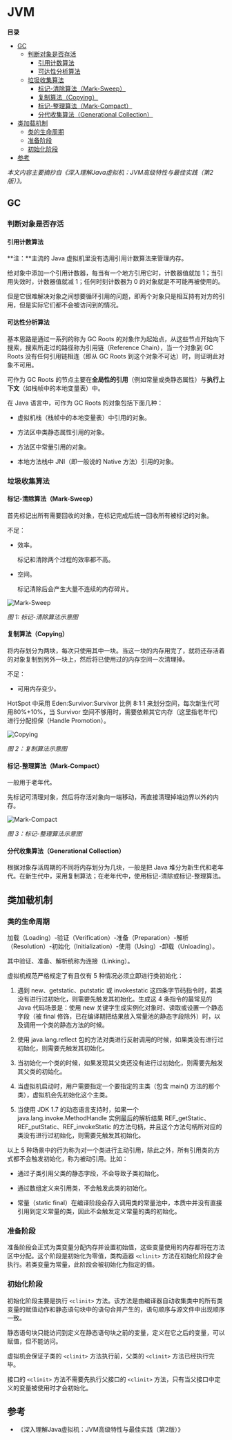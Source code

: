 # JVM

**目录**

<!-- vim-markdown-toc GFM -->
* [GC](#gc)
    * [判断对象是否存活](#判断对象是否存活)
        * [引用计数算法](#引用计数算法)
        * [可达性分析算法](#可达性分析算法)
    * [垃圾收集算法](#垃圾收集算法)
        * [标记-清除算法（Mark-Sweep）](#标记-清除算法mark-sweep)
        * [复制算法（Copying）](#复制算法copying)
        * [标记-整理算法（Mark-Compact）](#标记-整理算法mark-compact)
        * [分代收集算法（Generational Collection）](#分代收集算法generational-collection)
* [类加载机制](#类加载机制)
    * [类的生命周期](#类的生命周期)
    * [准备阶段](#准备阶段)
    * [初始化阶段](#初始化阶段)
* [参考](#参考)

<!-- vim-markdown-toc -->

*本文内容主要摘抄自《深入理解Java虚拟机：JVM高级特性与最佳实践（第2版）》。*

## GC

### 判断对象是否存活

#### 引用计数算法

**注：**主流的 Java 虚拟机里没有选用引用计数算法来管理内存。

给对象中添加一个引用计数器，每当有一个地方引用它时，计数器值就加 1；当引用失效时，计数器值就减 1；任何时刻计数器为 0 的对象就是不可能再被使用的。

但是它很难解决对象之间想要循环引用的问题，即两个对象只是相互持有对方的引用，但是实际它们都不会被访问到的情况。

#### 可达性分析算法

基本思路是通过一系列的称为 GC Roots 的对象作为起始点，从这些节点开始向下搜索，搜索所走过的路径称为引用链（Reference Chain），当一个对象到 GC Roots 没有任何引用链相连（即从 GC Roots 到这个对象不可达）时，则证明此对象不可用。

可作为 GC Roots 的节点主要在**全局性的引用**（例如常量或类静态属性）与**执行上下文**（如栈帧中的本地变量表）中。

在 Java 语言中，可作为 GC Roots 的对象包括下面几种：

* 虚拟机栈（栈帧中的本地变量表）中引用的对象。

* 方法区中类静态属性引用的对象。

* 方法区中常量引用的对象。

* 本地方法栈中 JNI（即一般说的 Native 方法）引用的对象。

### 垃圾收集算法

#### 标记-清除算法（Mark-Sweep）

首先标记出所有需要回收的对象，在标记完成后统一回收所有被标记的对象。

不足：

* 效率。

    标记和清除两个过程的效率都不高。

* 空间。

    标记清除后会产生大量不连续的内存碎片。

![Mark-Sweep](./assets/mark-sweep.jpeg)

*图 1: 标记-清除算法示意图*

#### 复制算法（Copying）

将内存划分为两块，每次只使用其中一块。当这一块的内存用完了，就将还存活着的对象复制到另外一块上，然后将已使用过的内存空间一次清理掉。

不足：

* 可用内存变少。

HotSpot 中采用 Eden:Survivor:Survivor 比例 8:1:1 来划分空间，每次新生代可用80%+10%，当 Survivor 空间不够用时，需要依赖其它内存（这里指老年代）进行分配担保（Handle Promotion）。

![Copying](./assets/copying.jpeg)

*图 2：复制算法示意图*

#### 标记-整理算法（Mark-Compact）

一般用于老年代。

先标记可清理对象，然后将存活对象向一端移动，再直接清理掉端边界以外的内存。

![Mark-Compact](./assets/mark-compact.jpeg)

*图 3：标记-整理算法示意图*

#### 分代收集算法（Generational Collection）

根据对象存活周期的不同将内存划分为几块，一般是把 Java 堆分为新生代和老年代。在新生代中，采用复制算法；在老年代中，使用标记-清除或标记-整理算法。

## 类加载机制

### 类的生命周期

加载（Loading）-验证（Verification）-准备（Preparation）-解析（Resolution）-初始化（Initialization）-使用（Using）-卸载（Unloading）。

其中验证、准备、解析统称为连接（Linking）。

虚拟机规范严格规定了有且仅有 5 种情况必须立即进行类初始化：

1. 遇到 new、getstatic、putstatic 或 invokestatic 这四条字节码指令时，若类没有进行过初始化，则需要先触发其初始化。生成这 4 条指令的最常见的 Java 代码场景是：使用 new 关键字生成实例化对象时、读取或设置一个静态字段（被 final 修饰，已在编译期把结果放入常量池的静态字段除外）时，以及调用一个类的静态方法的时候。

2. 使用 java.lang.reflect 包的方法对类进行反射调用的时候，如果类没有进行过初始化，则需要先触发其初始化。

3. 当初始化一个类的时候，如果发现其父类还没有进行过初始化，则需要先触发其父类的初始化。

4. 当虚拟机启动时，用户需要指定一个要指定的主类（包含 main() 方法的那个类），虚拟机会先初始化这个主类。

5. 当使用 JDK 1.7 的动态语言支持时，如果一个 java.lang.invoke.MethodHandle 实例最后的解析结果 REF_getStatic、REF_putStatic、REF_invokeStatic 的方法句柄，并且这个方法句柄所对应的类没有进行过初始化，则需要先触发其初始化。

以上 5 种场景中的行为称为对一个类进行主动引用，除此之外，所有引用类的方式都不会触发初始化，称为被动引用。比如：

* 通过子类引用父类的静态字段，不会导致子类初始化。

* 通过数组定义来引用类，不会触发此类的初始化。

* 常量（static final）在编译阶段会存入调用类的常量池中，本质中并没有直接引用到定义常量的类，因此不会触发定义常量的类的初始化。

### 准备阶段

准备阶段会正式为类变量分配内存并设置初始值，这些变量使用的内存都将在方法区中分配。这个阶段是初始化为零值，类构造器 `<clinit>` 方法在初始化阶段才会执行。若类变量为常量，此阶段会被初始化为指定的值。

### 初始化阶段

初始化阶段主要是执行 `<clinit>` 方法。该方法是由编译器自动收集类中的所有类变量的赋值动作和静态语句块中的语句合并产生的，语句顺序与源文件中出现顺序一致。

静态语句块只能访问到定义在静态语句块之前的变量，定义在它之后的变量，可以赋值，但不能访问。

虚拟机会保证子类的 `<clinit>` 方法执行前，父类的 `<clinit>` 方法已经执行完毕。

接口的 `<clinit>` 方法不需要先执行父接口的 `<clinit>` 方法，只有当父接口中定义的变量被使用时才会初始化。

## 参考

* 《深入理解Java虚拟机：JVM高级特性与最佳实践（第2版）》
